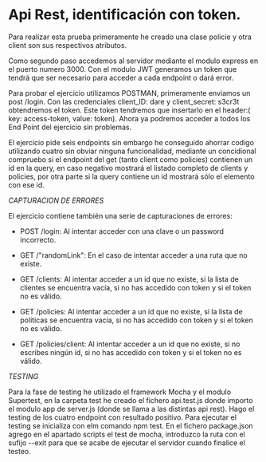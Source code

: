 # Api Rest, identificación con token.

Para realizar esta prueba primeramente he creado una clase policie y otra client son sus respectivos atributos. 

Como segundo paso accedemos al servidor mediante el modulo express en el puerto numero 3000.
Con el modulo JWT generamos un token que tendrá que ser necesario para acceder a cada endpoint o dará error. 

Para probar el ejercicio utilizamos POSTMAN, primeramente enviamos un post /login. Con las credenciales client_ID: dare y client_secret: s3cr3t obtendremos
el token. Este token tendremos que insertarlo en el header:( key: access-token, value: token).
Ahora ya podremos acceder a todos los End Point del ejercicio sin problemas.

El ejercicio pide seis endpoints sin embargo he conseguido ahorrar codigo utilizando cuatro sin obviar ninguna funcionalidad, mediante un concidional compruebo si el endpoint del get (tanto client como policies) contienen un id en la query, en caso negativo mostrará el listado completo de clients y policies, por otra parte si la query contiene 
un id mostrará sólo el elemento con ese id.

*CAPTURACION DE ERRORES*

El ejercicio contiene también una serie de capturaciones de errores:

* POST /login: Al intentar acceder con una clave o un password incorrecto.

* GET /"randomLink": En el caso de intentar acceder a una ruta que no existe.

* GET /clients: Al intentar acceder a un id que no existe, si la lista de clientes se encuentra vacía, si no has accedido con token y si el token no es válido.

* GET /policies: Al intentar acceder a un id que no existe, si la lista de politicas se encuentra vacía, si no has accedido con token y si el token no es válido.

* GET /policies/client: Al intentar acceder a un id que no existe, si no escribes ningún id, si no has accedido con token y si el token no es válido.

*TESTING*

Para la fase de testing he utilizado el framework Mocha y el modulo Supertest, en la carpeta test he creado el fichero api.test.js donde importo el modulo app de server.js (donde se llama a las distintas api rest). Hago el testing de los cuatro endpoint con resultado positivo. Para ejecutar el testing se inicializa con elm comando npm test. En el fichero package.json agrego en el apartado scripts el test de mocha, introduzco la ruta con el sufijo --exit para que se acabe de ejecutar el servidor cuando finalice el testeo.
